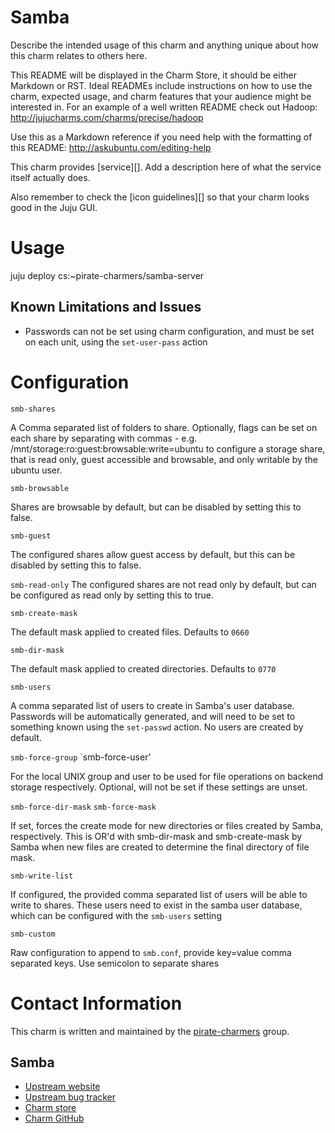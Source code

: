 # Samba 

Describe the intended usage of this charm and anything unique about how this
charm relates to others here.

This README will be displayed in the Charm Store, it should be either Markdown
or RST. Ideal READMEs include instructions on how to use the charm, expected
usage, and charm features that your audience might be interested in. For an
example of a well written README check out Hadoop:
http://jujucharms.com/charms/precise/hadoop

Use this as a Markdown reference if you need help with the formatting of this
README: http://askubuntu.com/editing-help

This charm provides [service][]. Add a description here of what the service
itself actually does.

Also remember to check the [icon guidelines][] so that your charm looks good
in the Juju GUI.

# Usage

juju deploy cs:~pirate-charmers/samba-server

## Known Limitations and Issues

 - Passwords can not be set using charm configuration, and must be set
   on each unit, using the `set-user-pass` action

# Configuration

`smb-shares`

A Comma separated list of folders to share. Optionally, flags can be set on each share by separating with commas - e.g. /mnt/storage:ro:guest:browsable:write=ubuntu to configure a storage share, that is read only, guest accessible and browsable, and only writable by the ubuntu user.

`smb-browsable`

Shares are browsable by default, but can be disabled by setting this to false.

`smb-guest`

The configured shares allow guest access by default, but this can be disabled by setting this to false.

`smb-read-only`
The configured shares are not read only by default, but can be configured as read only by setting this to true.

`smb-create-mask`

The default mask applied to created files. Defaults to `0660`

`smb-dir-mask`

The default mask applied to created directories. Defaults to `0770`

`smb-users`

A comma separated list of users to create in Samba's user database. Passwords will be automatically generated, and will need to be set to something known using the `set-passwd` action. No users are created by default.

`smb-force-group`
`smb-force-user'

For the local UNIX group and user to be used for file operations on backend storage respectively. Optional, will not be set if these settings are unset.

`smb-force-dir-mask`
`smb-force-mask`

If set, forces the create mode for new directories or files created by Samba, respectively. This is OR'd with smb-dir-mask and smb-create-mask by Samba when new files are created to determine the final directory of file mask.

`smb-write-list`

If configured, the provided comma separated list of users will be able to write to shares. These users need to exist in the samba user database, which can be configured with the `smb-users` setting

`smb-custom`

Raw configuration to append to `smb.conf`, provide key=value comma separated keys. Use semicolon to separate shares

# Contact Information

This charm is written and maintained by the [pirate-charmers](https://github.com/pirate-charmers) group.

## Samba

  - [Upstream website](https://samba.org)
  - [Upstream bug tracker](https://bugzilla.samba.org/)
  - [Charm store](https://jujucharms.com/u/pirate-charmers/samba-server)
  - [Charm GitHub](https://github.com/pirate-charmers/layer-samba-server)
